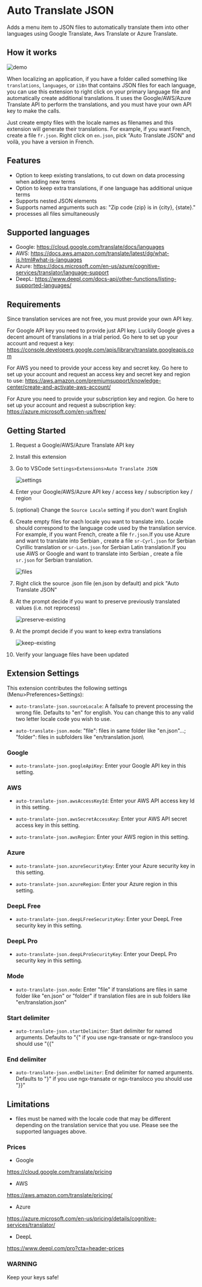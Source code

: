 # Auto Translate JSON

Adds a menu item to JSON files to automatically translate them into other languages using Google Translate, Aws Translate or Azure Translate.

## How it works

![demo](images/demo.gif)

When localizing an application, if you have a folder called something like `translations`, `languages`, or `i18n` that contains JSON files for each language, you can use this extension to right click on your primary language file and automatically create additional translations. It uses the Google/AWS/Azure Translate API to perform the translations, and you must have your own API key to make the calls.

Just create empty files with the locale names as filenames and this extension will generate their translations. For example, if you want French, create a file `fr.json`. Right click on `en.json`, pick "Auto Translate JSON" and voilà, you have a version in French.

## Features

- Option to keep existing translations, to cut down on data processing when adding new terms
- Option to keep extra translations, if one language has additional unique terms
- Supports nested JSON elements
- Supports named arguments such as: "Zip code {zip} is in {city}, {state}."
- processes all files simultaneously

## Supported languages

- Google: <https://cloud.google.com/translate/docs/languages>
- AWS: <https://docs.aws.amazon.com/translate/latest/dg/what-is.html#what-is-languages>
- Azure: <https://docs.microsoft.com/en-us/azure/cognitive-services/translator/language-support>
- DeepL: <https://www.deepl.com/docs-api/other-functions/listing-supported-languages/>

## Requirements

Since translation services are not free, you must provide your own API key.

For Google API key you need to provide just API key. Luckily Google gives a decent amount of translations in a trial period. Go here to set up your account and request a key:
<https://console.developers.google.com/apis/library/translate.googleapis.com>

For AWS you need to provide your access key and secret key. Go here to set up your account and request an access key and secret key and region to use:
<https://aws.amazon.com/premiumsupport/knowledge-center/create-and-activate-aws-account/>

For Azure you need to provide your subscription key and region. Go here to set up your account and request a subscription key:
<https://azure.microsoft.com/en-us/free/>

## Getting Started

1. Request a Google/AWS/Azure Translate API key
2. Install this extension
3. Go to VSCode `Settings>Extensions>Auto Translate JSON`

   ![settings](images/settings.png)

4. Enter your Google/AWS/Azure API key / access key / subscription key / region
5. (optional) Change the `Source Locale` setting if you don't want English
6. Create empty files for each locale you want to translate into.
   Locale should correspond to the language code used by the translation service. For example, if you want French, create a file `fr.json`.If you use Azure and want to translate into Serbian , create a file `sr-Cyrl.json` for Serbian Cyrillic translation or `sr-Latn.json` for Serbian Latin translation.If you use AWS or Google and want to translate into Serbian , create a file `sr.json` for Serbian translation.

   ![files](images/files.png)

7. Right click the source .json file (en.json by default) and pick "Auto Translate JSON"
8. At the prompt decide if you want to preserve previously translated values (i.e. not reprocess)

   ![preserve-existing](images/preserve-existing.png)

9. At the prompt decide if you want to keep extra translations

   ![keep-existing](images/keep-extra.png)

10. Verify your language files have been updated

## Extension Settings

This extension contributes the following settings (Menu>Preferences>Settings):

- `auto-translate-json.sourceLocale`: A failsafe to prevent processing the wrong file. Defaults to "en" for english. You can change this to any valid two letter locale code you wish to use.

- `auto-translate-json.mode`: \"file\": files in same folder like \"en.json\"...; \"folder\": files in subfolders like \"en/translation.json\

### Google

- `auto-translate-json.googleApiKey`: Enter your Google API key in this setting.

### AWS

- `auto-translate-json.awsAccessKeyId`: Enter your AWS API access key Id in this setting.

- `auto-translate-json.awsSecretAccessKey`: Enter your AWS API secret access key in this setting.

- `auto-translate-json.awsRegion`: Enter your AWS region in this setting.

### Azure

- `auto-translate-json.azureSecurityKey`: Enter your Azure security key in this setting.

- `auto-translate-json.azureRegion`: Enter your Azure region in this setting.

### DeepL Free

- `auto-translate-json.deepLFreeSecurityKey`: Enter your DeepL Free security key in this setting.

### DeepL Pro

- `auto-translate-json.deepLProSecurityKey`: Enter your DeepL Pro security key in this setting.



### Mode

- `auto-translate-json.mode`: Enter \"file\" if translations are files in same folder like \"en.json\"
   or \"folder\" if translation files are in sub folders like \"en/translation.json\"

### Start delimiter

- `auto-translate-json.startDelimiter`: Start delimiter for named arguments. Defaults to \"{\"
if you use ngx-transate or ngx-transloco you should use \"{{\"

### End delimiter

- `auto-translate-json.endDelimiter`: End delimiter for named arguments. Defaults to \"}\"
if you use ngx-transate or ngx-transloco you should use \"}}\"

## Limitations

- files must be named with the locale code that may be different depending on the translation service that you use. Please see the supported languages above.

### Prices

- Google

<https://cloud.google.com/translate/pricing>

- AWS

<https://aws.amazon.com/translate/pricing/>

- Azure

<https://azure.microsoft.com/en-us/pricing/details/cognitive-services/translator/>

- DeepL

<https://www.deepl.com/pro?cta=header-prices>

### WARNING

Keep your keys safe!

